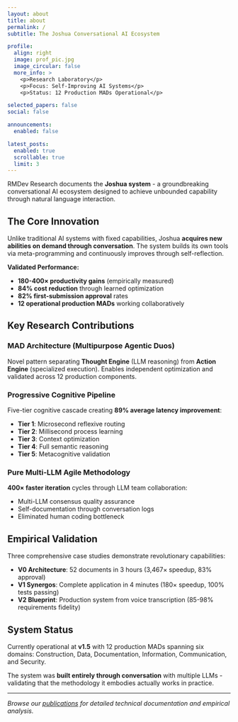 ```yaml
---
layout: about
title: about
permalink: /
subtitle: The Joshua Conversational AI Ecosystem

profile:
  align: right
  image: prof_pic.jpg
  image_circular: false
  more_info: >
    <p>Research Laboratory</p>
    <p>Focus: Self-Improving AI Systems</p>
    <p>Status: 12 Production MADs Operational</p>

selected_papers: false
social: false

announcements:
  enabled: false

latest_posts:
  enabled: true
  scrollable: true
  limit: 3
---
```


RMDev Research documents the **Joshua system** - a groundbreaking conversational AI ecosystem designed to achieve unbounded capability through natural language interaction.

## The Core Innovation

Unlike traditional AI systems with fixed capabilities, Joshua **acquires new abilities on demand through conversation**. The system builds its own tools via meta-programming and continuously improves through self-reflection.

**Validated Performance:**
- **180-400× productivity gains** (empirically measured)
- **84% cost reduction** through learned optimization
- **82% first-submission approval** rates
- **12 operational production MADs** working collaboratively

## Key Research Contributions

### MAD Architecture (Multipurpose Agentic Duos)
Novel pattern separating **Thought Engine** (LLM reasoning) from **Action Engine** (specialized execution). Enables independent optimization and validated across 12 production components.

### Progressive Cognitive Pipeline
Five-tier cognitive cascade creating **89% average latency improvement**:
- **Tier 1**: Microsecond reflexive routing
- **Tier 2**: Millisecond process learning
- **Tier 3**: Context optimization
- **Tier 4**: Full semantic reasoning
- **Tier 5**: Metacognitive validation

### Pure Multi-LLM Agile Methodology
**400× faster iteration** cycles through LLM team collaboration:
- Multi-LLM consensus quality assurance
- Self-documentation through conversation logs
- Eliminated human coding bottleneck

## Empirical Validation

Three comprehensive case studies demonstrate revolutionary capabilities:

- **V0 Architecture**: 52 documents in 3 hours (3,467× speedup, 83% approval)
- **V1 Synergos**: Complete application in 4 minutes (180× speedup, 100% tests passing)
- **V2 Blueprint**: Production system from voice transcription (85-98% requirements fidelity)

## System Status

Currently operational at **v1.5** with 12 production MADs spanning six domains: Construction, Data, Documentation, Information, Communication, and Security.

The system was **built entirely through conversation** with multiple LLMs - validating that the methodology it embodies actually works in practice.

---

*Browse our [publications](/publications/) for detailed technical documentation and empirical analysis.*
